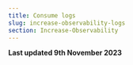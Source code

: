 ```yaml
---
title: Consume logs
slug: increase-observability-logs
section: Increase-Observability
---
```


**Last updated 9th November 2023**

